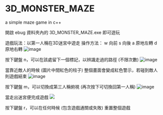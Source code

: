 # 3D_MONSTER_MAZE
a simple maze game in c++

開啟 ebug 資料夾內的 3D_MONSTER_MAZE.exe 即可遊玩

遊戲玩法：以第一人稱在3D迷宮中遊走
操作方法：
 w 向前
 s 向後
 a 原地左轉
 d 原地右轉
![image](https://i.imgur.com/E5YT35p.png)


按下鍵盤 n，可以在該處留下一個標記，以辨識走過的路徑 (不限次數)
![image](https://i.imgur.com/liHsXZo.png)


當靠近敵人的時候 (圖片中間紅色的柱子)
整個畫面會變成紅色警示，若碰到敵人則遊戲結束
![image](https://i.imgur.com/U0NyGqE.png)


按下鍵盤 m，可以切換成第三人稱俯視 (再次按下可切換回第一人稱)
![image](https://i.imgur.com/G9bgewL.png)


當走出迷宮便完成遊戲
![](https://i.imgur.com/wYJVwa3.png)

按下鍵盤 r，可以在任何時候 (包含遊戲通關或失敗) 重置整個遊戲
